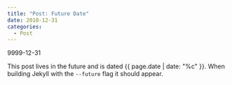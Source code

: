 ```yaml
---
title: "Post: Future Date"
date: 2010-12-31
categories:
  - Post
---
```


9999-12-31

This post lives in the future and is dated {{ page.date | date: "%c" }}. When building Jekyll with the `--future` flag it should appear.

